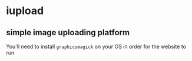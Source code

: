 # iupload
## simple image uploading platform

You'll need to install `graphicsmagick` on your OS in order for the website to run
